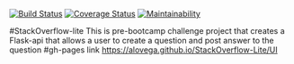 [![Build Status](https://travis-ci.com/alovega/StackOverflow-Lite.svg?branch=developv1)](https://travis-ci.com/alovega/StackOverflow-Lite)  [![Coverage Status](https://coveralls.io/repos/github/alovega/StackOverflow-Lite/badge.svg?branch=developv1)](https://coveralls.io/github/alovega/StackOverflow-Lite?branch=developv1)  [![Maintainability](https://api.codeclimate.com/v1/badges/1af8345792e8e28e40cd/maintainability)](https://codeclimate.com/github/alovega/StackOverflow-Lite/maintainability)

#StackOverflow-lite
This is pre-bootcamp challenge project that creates a Flask-api that allows a user to create a question and post answer to the question
#gh-pages link
https://alovega.github.io/StackOverflow-Lite/UI
